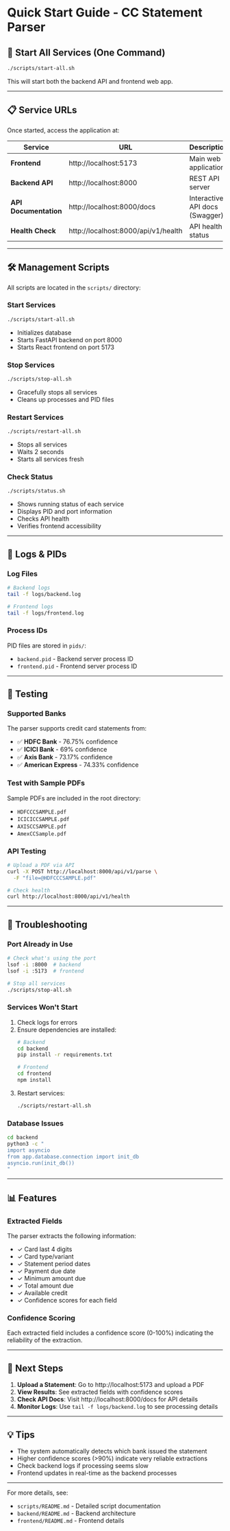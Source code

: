 # Quick Start Guide - CC Statement Parser

## 🚀 Start All Services (One Command)

```bash
./scripts/start-all.sh
```

This will start both the backend API and frontend web app.

---

## 📋 Service URLs

Once started, access the application at:

| Service | URL | Description |
|---------|-----|-------------|
| **Frontend** | http://localhost:5173 | Main web application |
| **Backend API** | http://localhost:8000 | REST API server |
| **API Documentation** | http://localhost:8000/docs | Interactive API docs (Swagger) |
| **Health Check** | http://localhost:8000/api/v1/health | API health status |

---

## 🛠️ Management Scripts

All scripts are located in the `scripts/` directory:

### Start Services
```bash
./scripts/start-all.sh
```
- Initializes database
- Starts FastAPI backend on port 8000
- Starts React frontend on port 5173

### Stop Services
```bash
./scripts/stop-all.sh
```
- Gracefully stops all services
- Cleans up processes and PID files

### Restart Services
```bash
./scripts/restart-all.sh
```
- Stops all services
- Waits 2 seconds
- Starts all services fresh

### Check Status
```bash
./scripts/status.sh
```
- Shows running status of each service
- Displays PID and port information
- Checks API health
- Verifies frontend accessibility

---

## 📁 Logs & PIDs

### Log Files
```bash
# Backend logs
tail -f logs/backend.log

# Frontend logs
tail -f logs/frontend.log
```

### Process IDs
PID files are stored in `pids/`:
- `backend.pid` - Backend server process ID
- `frontend.pid` - Frontend server process ID

---

## 🧪 Testing

### Supported Banks
The parser supports credit card statements from:
- ✅ **HDFC Bank** - 76.75% confidence
- ✅ **ICICI Bank** - 69% confidence
- ✅ **Axis Bank** - 73.17% confidence
- ✅ **American Express** - 74.33% confidence

### Test with Sample PDFs
Sample PDFs are included in the root directory:
- `HDFCCCSAMPLE.pdf`
- `ICICICCSAMPLE.pdf`
- `AXISCCSAMPLE.pdf`
- `AmexCCSample.pdf`

### API Testing
```bash
# Upload a PDF via API
curl -X POST http://localhost:8000/api/v1/parse \
  -F "file=@HDFCCCSAMPLE.pdf"

# Check health
curl http://localhost:8000/api/v1/health
```

---

## 🔧 Troubleshooting

### Port Already in Use
```bash
# Check what's using the port
lsof -i :8000  # backend
lsof -i :5173  # frontend

# Stop all services
./scripts/stop-all.sh
```

### Services Won't Start
1. Check logs for errors
2. Ensure dependencies are installed:
   ```bash
   # Backend
   cd backend
   pip install -r requirements.txt

   # Frontend
   cd frontend
   npm install
   ```
3. Restart services:
   ```bash
   ./scripts/restart-all.sh
   ```

### Database Issues
```bash
cd backend
python3 -c "
import asyncio
from app.database.connection import init_db
asyncio.run(init_db())
"
```

---

## 📊 Features

### Extracted Fields
The parser extracts the following information:
- ✓ Card last 4 digits
- ✓ Card type/variant
- ✓ Statement period dates
- ✓ Payment due date
- ✓ Minimum amount due
- ✓ Total amount due
- ✓ Available credit
- ✓ Confidence scores for each field

### Confidence Scoring
Each extracted field includes a confidence score (0-100%) indicating the reliability of the extraction.

---

## 🎯 Next Steps

1. **Upload a Statement**: Go to http://localhost:5173 and upload a PDF
2. **View Results**: See extracted fields with confidence scores
3. **Check API Docs**: Visit http://localhost:8000/docs for API details
4. **Monitor Logs**: Use `tail -f logs/backend.log` to see processing details

---

## 💡 Tips

- The system automatically detects which bank issued the statement
- Higher confidence scores (>90%) indicate very reliable extractions
- Check backend logs if processing seems slow
- Frontend updates in real-time as the backend processes

---

For more details, see:
- `scripts/README.md` - Detailed script documentation
- `backend/README.md` - Backend architecture
- `frontend/README.md` - Frontend details
